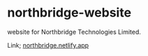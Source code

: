 # northbridge-website
website for Northbridge Technologies Limited.

Link; [northbridge.netlify.app](url)
